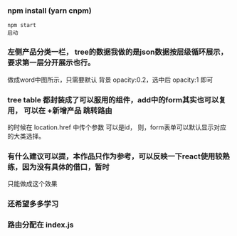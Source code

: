### npm install (yarn cnpm)
	npm start
	启动
	
### 左侧产品分类一栏， tree的数据我做的是json数据按层级循环展示，要求第一层分开展示也行。
做成word中图所示，只需要默认 背景  opacity:0.2，选中后 opacity:1 即可

### tree table 都封装成了可以服用的组件，add中的form其实也可以复用， 可以在 +新增产品 跳转路由
的时候在 location.href 中传个参数 可以是id， 则，form表单可以默认显示对应的大类选择。

### 有什么建议可以提，本作品只作为参考，可以反映一下react使用较熟练，因为没有具体的借口，暂时
只能做成这个效果

### 还希望多多学习

### 路由分配在 index.js